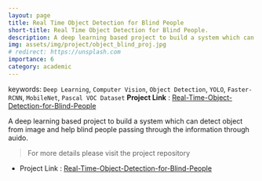 ```yaml
---
layout: page
title: Real Time Object Detection for Blind People
short-title: Real Time Object Detection for Blind People.
description: A deep learning based project to build a system which can detect object from image and help blind people passing through the information through auido. 
img: assets/img/project/object_blind_proj.jpg
# redirect: https://unsplash.com
importance: 6
category: academic
---
```


keywords: `Deep Learning`, `Computer Vision`, `Object Detection`, `YOLO`, `Faster-RCNN`, `MobileNet`, `Pascal VOC Dataset`
**Project Link** : [Real-Time-Object-Detection-for-Blind-People ](https://github.com/nihan139/Real-Time-Object-Detection-for-Blind-People)

A deep learning based project to build a system which can detect object from image and help blind people passing through the information through auido. 


> For more details please visit the project repository <br>

- Project Link : [Real-Time-Object-Detection-for-Blind-People ](https://github.com/nihan139/Real-Time-Object-Detection-for-Blind-People)